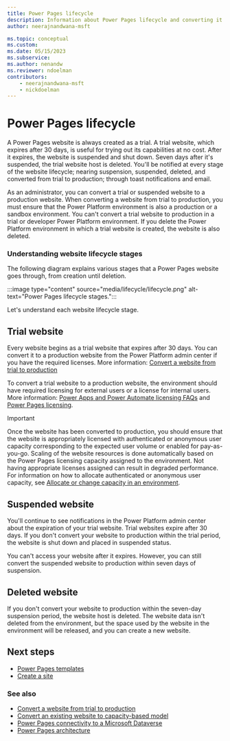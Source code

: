 ```yaml
---
title: Power Pages lifecycle
description: Information about Power Pages lifecycle and converting it from trial to production.
author: neerajnandwana-msft

ms.topic: conceptual
ms.custom: 
ms.date: 05/15/2023
ms.subservice: 
ms.author: nenandw
ms.reviewer: ndoelman
contributors:
    - neerajnandwana-msft
    - nickdoelman
---
```


# Power Pages lifecycle

A Power Pages website is always created as a trial. A trial website, which expires after 30 days, is useful for trying out its capabilities at no cost. After it expires, the website is suspended and shut down. Seven days after it's suspended, the trial website host is deleted. You'll be notified at every stage of the website lifecycle; nearing suspension, suspended, deleted, and converted from trial to production; through toast notifications and email.

As an administrator, you can convert a trial or suspended website to a production website. When converting a website from trial to production, you must ensure that the Power Platform environment is also a production or a sandbox environment. You can't convert a trial website to production in a trial or developer Power Platform environment. If you delete the Power Platform environment in which a trial website is created, the website is also deleted.

### Understanding website lifecycle stages

The following diagram explains various stages that a Power Pages website goes through, from creation until deletion.

:::image type="content" source="media/lifecycle/lifecycle.png" alt-text="Power Pages lifecycle stages.":::

Let's understand each website lifecycle stage.

## Trial website

Every website begins as a trial website that expires after 30 days. You can convert it to a production website from the Power Platform admin center if you have the required licenses. More information: [Convert a website from trial to production](convert-site.md#convert-a-website-from-trial-to-production)

To convert a trial website to a production website, the environment should have required licensing for external users or a license for internal users. More information: [Power Apps and Power Automate licensing FAQs](/power-platform/admin/powerapps-flow-licensing-faq) and [Power Pages licensing](/power-platform/admin/powerapps-flow-licensing-faq#power-pages).

> [!IMPORTANT]
> Once the website has been converted to production, you should ensure that the website is appropriately licensed with authenticated or anonymous user capacity corresponding to the expected user volume or enabled for pay-as-you-go. Scaling of the website resources is done automatically based on the Power Pages licensing capacity assigned to the environment. Not having appropriate licenses assigned can result in degraded performance. For information on how to allocate authenticated or anonymous user capacity, see [Allocate or change capacity in an environment](/power-platform/admin/capacity-add-on#allocate-or-change-capacity-in-an-environment).

## Suspended website

You'll continue to see notifications in the Power Platform admin center about the expiration of your trial website. Trial websites expire after 30 days. If you don't convert your website to production within the trial period, the website is shut down and placed in suspended status.

You can't access your website after it expires. However, you can still convert the suspended website to production within seven days of suspension.

## Deleted website

If you don't convert your website to production within the seven-day suspension period, the website host is deleted. The website data isn't deleted from the environment, but the space used by the website in the environment will be released, and you can create a new website.

## Next steps

- [Power Pages templates](../templates/index.md)
- [Create a site](../getting-started/create-manage.md)

### See also

- [Convert a website from trial to production](convert-site.md#convert-a-website-from-trial-to-production)
- [Convert an existing website to capacity-based model](convert-site.md#convert-an-existing-website-to-capacity-based-model)
- [Power Pages connectivity to a Microsoft Dataverse](connectivity.md)
- [Power Pages architecture](architecture.md)